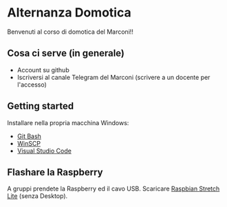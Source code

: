 # Alternanza Domotica

Benvenuti al corso di domotica del Marconi!!

## Cosa ci serve (in generale)
- Account su github
- Iscriversi al canale Telegram del Marconi (scrivere a un docente per l'accesso)


## Getting started
Installare nella propria macchina Windows:
- [Git Bash](https://git-scm.com/downloads)
- [WinSCP](https://winscp.net/eng/download.php)
- [Visual Studio Code](https://code.visualstudio.com/)

## Flashare la Raspberry
A gruppi prendete la Raspberry ed il cavo USB.
Scaricare [Raspbian Stretch Lite](https://www.raspberrypi.org/downloads/raspbian/) (senza Desktop).


